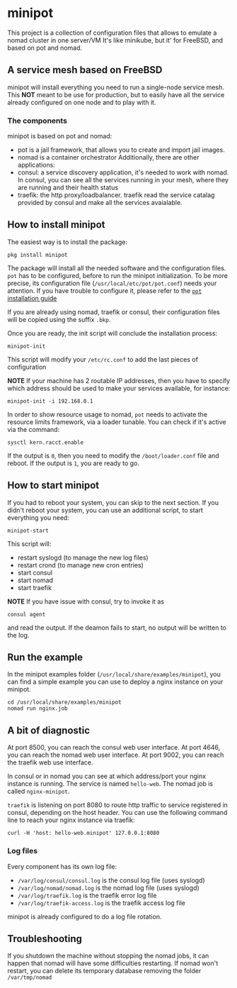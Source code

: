 # minipot

This project is a collection of configuration files that allows to emulate a nomad cluster in one server/VM
It's like minikube, but it' for FreeBSD, and based on pot and nomad.

## A service mesh based on FreeBSD

minipot will install everything you need to run a single-node service mesh.
This **NOT** meant to be use for production, but to easily have all the service already configured on one node and to play with it.

### The components

minipot is based on pot and nomad:
* pot is a jail framework, that allows you to create and import jail images.
* nomad is a container orchestrator
Additionally, there are other applications:
* consul: a service discovery application, it's needed to work with nomad. In consul, you can see all the services running in your mesh, where they are running and their health status
* traefik: the http proxy/loadbalancer. traefik read the service catalag provided by consul and make all the services avaialable.

## How to install minipot

The easiest way is to install the package:
```console
pkg install minipot
```
The package will install all the needed software and the configuration files.
`pot` has to be configured, before to run the minipot initialization. To be more precise, its configuration file (`/usr/local/etc/pot/pot.conf`) needs your attention. If you have trouble to configure it, please refer to the [`pot` installation guide](https://github.com/pizzamig/pot/blob/master/share/doc/pot/Installation.md)

If you are already using nomad, traefik or consul, their configuration files will be copied using the suffix `.bkp`.

Once you are ready, the init script will conclude the installation process:
```console
minipot-init
```
This script will modify your `/etc/rc.conf` to add the last pieces of configuration

**NOTE** If your machine has 2 routable IP addresses, then you have to specify which address should be used to make your services available, for instance:
```console
minipot-init -i 192.168.0.1
```

In order to show resource usage to nomad, `pot` needs to activate the resource limits framework, via a loader tunable. You can check if it's active via the command:
```console
sysctl kern.racct.enable
```
If the output is `0`, then you need to modify the `/boot/loader.conf` file and reboot.
If the output is `1`, you are ready to go.

## How to start minipot
If you had to reboot your system, you can skip to the next section.
If you didn't reboot your system, you can use an additional script, to start everything you need:
```console
minipot-start
```

This script will:
* restart syslogd (to manage the new log files)
* restart crond (to manage new cron entries)
* start consul
* start nomad
* start traefik

**NOTE** If you have issue with consul, try to invoke it as
```
consul agent
```
and read the output. If the deamon fails to start, no output will be written to the log.
## Run the example
In the minipot examples folder (`/usr/local/share/examples/minipot`), you can find a simple example you can use to deploy a nginx instance on your minipot.

```console
cd /usr/local/share/examples/minipot
nomad run nginx.job
```

## A bit of diagnostic

At port 8500, you can reach the consul web user interface.
At port 4646, you can reach the nomad web user interface.
At port 9002, you can reach the traefik web use interface.

In consul or in nomad you can see at which address/port your nginx instance is running.
The service is named `hello-web`.
The nomad job is called `nginx-minipot`.

`traefik` is listening on port 8080 to route http traffic to service registered in consul, depending on the host header.
You can use the following command line to reach your nginx instance via traefik:
``` console
curl -H 'host: hello-web.minipot' 127.0.0.1:8080
```

### Log files

Every component has its own log file:
* `/var/log/consul/consul.log` is the consul log file (uses syslogd)
* `/var/log/nomad/nomad.log` is the nomad log file (uses syslogd)
* `/var/log/traefik.log` is the traefik error log file
* `/var/log/traefik-access.log` is the traefik access log file

minipot is already configured to do a log file rotation.

## Troubleshooting

If you shutdown the machine without stopping the nomad jobs, it can happen that nomad will have some difficulties restarting.
If nomad won't restart, you can delete its temporary database removing the folder `/var/tmp/nomad`

